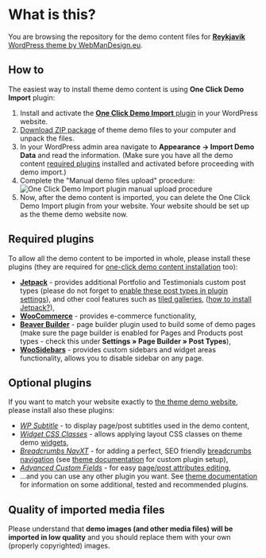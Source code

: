 # What is this?

You are browsing the repository for the demo content files for [**Reykjavik** WordPress theme by WebManDesign.eu](https://www.webmandesign.eu/portfolio/reykjavik-wordpress-theme/).


## How to

The easiest way to install theme demo content is using **One Click Demo Import** plugin:

1. Install and activate the [**One Click Demo Import** plugin](https://wordpress.org/plugins/one-click-demo-import/) in your WordPress website.
2. [Download ZIP package](https://github.com/webmandesign/demo-content/raw/master/reykjavik/reykjavik-theme-demo.zip) of theme demo files to your computer and unpack the files.
3. In your WordPress admin area navigate to **Appearance &rarr; Import Demo Data** and read the information. (Make sure you have all the demo content [required plugins](#required-plugins) installed and activated before proceeding with demo import.)
4. Complete the "Manual demo files upload" procedure:
  &nbsp;
  ![One Click Demo Import plugin manual upload procedure](https://easycaptures.com/fs/uploaded/1417/4892725901.png)
5. Now, after the demo content is imported, you can delete the One Click Demo Import plugin from your website. Your website should be set up as the theme demo website now.


## Required plugins

To allow all the demo content to be imported in whole, please install these plugins (they are required for [one-click demo content installation](#one-click-installation) too):

- [**Jetpack**](https://wordpress.org/plugins/webman-amplifier/) - provides additional Portfolio and Testimonials custom post types (please do not forget to [enable these post types in plugin settings](https://jetpack.com/support/custom-content-types/)), and other cool features such as [tiled galleries](https://jetpack.me/support/tiled-galleries/), ([how to install Jetpack?](https://jetpack.com/support/installing-jetpack/)),
- [**WooCommerce**](https://wordpress.org/plugins/woocommerce/) - provides e-commerce functionality,
- [**Beaver Builder**](https://wordpress.org/plugins/beaver-builder-lite-version/) - page builder plugin used to build some of demo pages (make sure the page builder is enabled for Pages and Products post types - check this under **Settings &raquo; Page Builder &raquo; Post Types**),
- [**WooSidebars**](https://wordpress.org/plugins/woosidebars/) - provides custom sidebars and widget areas functionality, allows you to disable sidebar on any page.

## Optional plugins

If you want to match your website exactly to [the theme demo website](http://themedemos.webmandesign.eu/reykjavik/), please install also these plugins: 

- [*WP Subtitle*](https://wordpress.org/plugins/wp-subtitle/) - to display page/post subtitles used in the demo content,
- [*Widget CSS Classes*](https://wordpress.org/plugins/widget-css-classes/) - allows applying layout CSS classes on theme demo [widgets](https://github.com/webmandesign/demo-content/tree/master/reykjavik/widgets),
- [*Breadcrumbs NavXT*](https://wordpress.org/plugins/breadcrumb-navxt/) - for adding a perfect, SEO friendly [breadcrumbs navigation](http://en.wikipedia.org/wiki/Breadcrumb_%28navigation%29) (see [theme documentation](https://www.webmandesign.eu/manual/reykjavik/#breadcrumbs) for custom plugin setup),
- [*Advanced Custom Fields*](https://wordpress.org/plugins/advanced-custom-fields/) - for easy [page/post attributes editing](https://www.webmandesign.eu/manual/reykjavik/#custom-fields),
- ...and you can use any other plugin you want. See [theme documentation](https://www.webmandesign.eu/manual/reykjavik/#plugins-others) for information on some additional, tested and recommended plugins.

## Quality of imported media files

Please understand that **demo images (and other media files) will be imported in low quality** and you should replace them with your own (properly copyrighted) images.